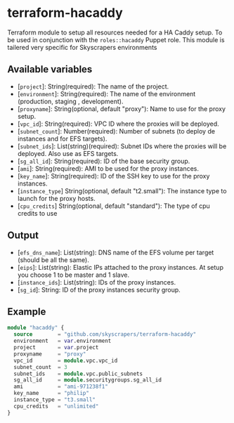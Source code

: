 # terraform-hacaddy

Terraform module to setup all resources needed for a HA Caddy setup. To be used in conjunction with the `roles::hacaddy` Puppet role.
This module is tailered very specific for Skyscrapers environments

## Available variables

  * [`project`]: String(required): The name of the project.
  * [`environment`]: String(required): The name of the environment (production, staging , development).
  * [`proxyname`]: String(optional, default "proxy"): Name to use for the proxy setup.
  * [`vpc_id`]: String(required): VPC ID where the proxies will be deployed.
  * [`subnet_count`]: Number(required): Number of subnets (to deploy de instances and for EFS targets).
  * [`subnet_ids`]: List(string)(required): Subnet IDs where the proxies will be deployed. Also use as EFS targets.
  * [`sg_all_id`]: String(required): ID of the base security group.
  * [`ami`]: String(required): AMI to be used for the proxy instances.
  * [`key_name`]: String(required): ID of the SSH key to use for the proxy instances.
  * [`instance_type`] String(optional, default "t2.small"): The instance type to launch for the proxy hosts.
  * [`cpu_credits`] String(optional, default "standard"): The type of cpu credits to use

## Output

  * [`efs_dns_name`]: List(string): DNS name of the EFS volume per target (should be all the same).
  * [`eips`]: List(string): Elastic IPs attached to the proxy instances. At setup you choose 1 to be master and 1 slave.
  * [`instance_ids`]: List(string): IDs of the proxy instances.
  * [`sg_id`]: String: ID of the proxy instances security group.

## Example

```terraform
module "hacaddy" {
  source        = "github.com/skyscrapers/terraform-hacaddy"
  environment   = var.environment
  project       = var.project
  proxyname     = "proxy"
  vpc_id        = module.vpc.vpc_id
  subnet_count  = 3
  subnet_ids    = module.vpc.public_subnets
  sg_all_id     = module.securitygroups.sg_all_id
  ami           = "ami-971238f1"
  key_name      = "philip"
  instance_type = "t3.small"
  cpu_credits   = "unlimited"
}
```
